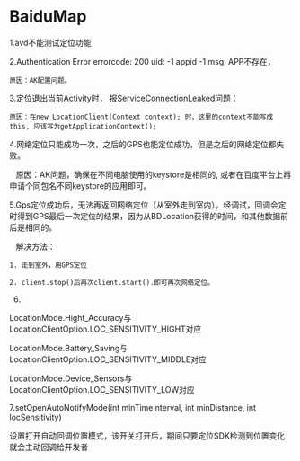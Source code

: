 # BaiduMap

1.avd不能测试定位功能

2.Authentication Error errorcode: 200 uid: -1 appid -1 msg: APP不存在，
  
    原因：AK配置问题。

3.定位退出当前Activity时， 报ServiceConnectionLeaked问题：

    原因：在new LocationClient(Context context); 时，这里的context不能写成this, 应该写为getApplicationContext();

4.网络定位只能成功一次，之后的GPS也能定位成功，但是之后的网络定位都失败。

    原因：AK问题，确保在不同电脑使用的keystore是相同的, 或者在百度平台上再申请个同包名不同keystore的应用即可。

5.Gps定位成功后，无法再返回网络定位（从室外走到室内）。经调试，回调会定时得到GPS最后一次定位的结果，因为从BDLocation获得的时间，和其他数据前后是相同的。

    解决方法：
    
    1. 走到室外，用GPS定位
    
    2. client.stop()后再次client.start().即可再次网络定位。

6. 
LocationMode.Hight_Accuracy与LocationClientOption.LOC_SENSITIVITY_HIGHT对应

LocationMode.Battery_Saving与LocationClientOption.LOC_SENSITIVITY_MIDDLE对应

LocationMode.Device_Sensors与LocationClientOption.LOC_SENSITIVITY_LOW对应


7.setOpenAutoNotifyMode(int minTimeInterval, int minDistance, int locSensitivity)

设置打开自动回调位置模式，该开关打开后，期间只要定位SDK检测到位置变化就会主动回调给开发者

























